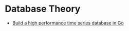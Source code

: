 # Database Theory

* [Build a high performance time series database in Go](https://nakabonne.dev/posts/write-tsdb-from-scratch/)

